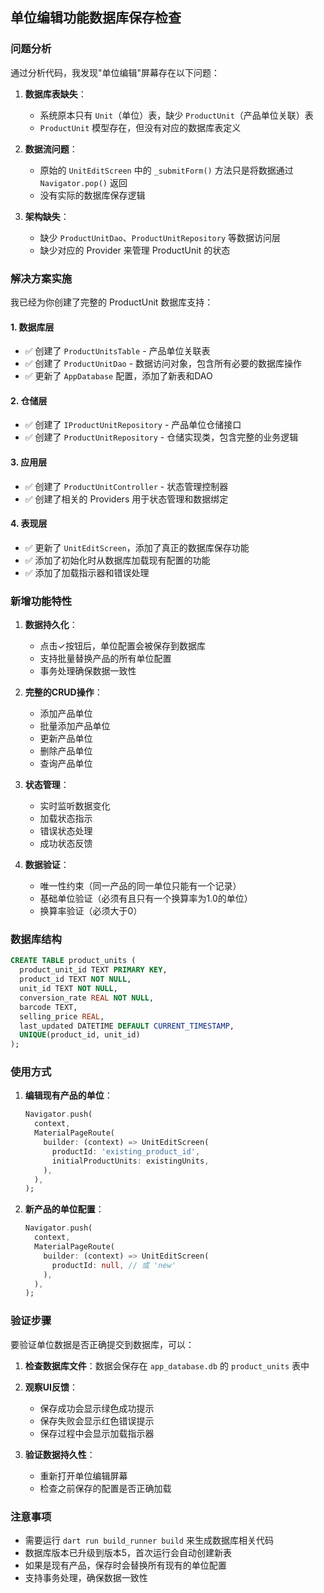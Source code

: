 ## 单位编辑功能数据库保存检查

### 问题分析

通过分析代码，我发现"单位编辑"屏幕存在以下问题：

1. **数据库表缺失**：
   - 系统原本只有 `Unit`（单位）表，缺少 `ProductUnit`（产品单位关联）表
   - `ProductUnit` 模型存在，但没有对应的数据库表定义

2. **数据流问题**：
   - 原始的 `UnitEditScreen` 中的 `_submitForm()` 方法只是将数据通过 `Navigator.pop()` 返回
   - 没有实际的数据库保存逻辑

3. **架构缺失**：
   - 缺少 `ProductUnitDao`、`ProductUnitRepository` 等数据访问层
   - 缺少对应的 Provider 来管理 ProductUnit 的状态

### 解决方案实施

我已经为你创建了完整的 ProductUnit 数据库支持：

#### 1. 数据库层
- ✅ 创建了 `ProductUnitsTable` - 产品单位关联表
- ✅ 创建了 `ProductUnitDao` - 数据访问对象，包含所有必要的数据库操作
- ✅ 更新了 `AppDatabase` 配置，添加了新表和DAO

#### 2. 仓储层
- ✅ 创建了 `IProductUnitRepository` - 产品单位仓储接口
- ✅ 创建了 `ProductUnitRepository` - 仓储实现类，包含完整的业务逻辑

#### 3. 应用层
- ✅ 创建了 `ProductUnitController` - 状态管理控制器
- ✅ 创建了相关的 Providers 用于状态管理和数据绑定

#### 4. 表现层
- ✅ 更新了 `UnitEditScreen`，添加了真正的数据库保存功能
- ✅ 添加了初始化时从数据库加载现有配置的功能
- ✅ 添加了加载指示器和错误处理

### 新增功能特性

1. **数据持久化**：
   - 点击✓按钮后，单位配置会被保存到数据库
   - 支持批量替换产品的所有单位配置
   - 事务处理确保数据一致性

2. **完整的CRUD操作**：
   - 添加产品单位
   - 批量添加产品单位
   - 更新产品单位
   - 删除产品单位
   - 查询产品单位

3. **状态管理**：
   - 实时监听数据变化
   - 加载状态指示
   - 错误状态处理
   - 成功状态反馈

4. **数据验证**：
   - 唯一性约束（同一产品的同一单位只能有一个记录）
   - 基础单位验证（必须有且只有一个换算率为1.0的单位）
   - 换算率验证（必须大于0）

### 数据库结构

```sql
CREATE TABLE product_units (
  product_unit_id TEXT PRIMARY KEY,
  product_id TEXT NOT NULL,
  unit_id TEXT NOT NULL,
  conversion_rate REAL NOT NULL,
  barcode TEXT,
  selling_price REAL,
  last_updated DATETIME DEFAULT CURRENT_TIMESTAMP,
  UNIQUE(product_id, unit_id)
);
```

### 使用方式

1. **编辑现有产品的单位**：
   ```dart
   Navigator.push(
     context,
     MaterialPageRoute(
       builder: (context) => UnitEditScreen(
         productId: 'existing_product_id',
         initialProductUnits: existingUnits,
       ),
     ),
   );
   ```

2. **新产品的单位配置**：
   ```dart
   Navigator.push(
     context,
     MaterialPageRoute(
       builder: (context) => UnitEditScreen(
         productId: null, // 或 'new'
       ),
     ),
   );
   ```

### 验证步骤

要验证单位数据是否正确提交到数据库，可以：

1. **检查数据库文件**：数据会保存在 `app_database.db` 的 `product_units` 表中

2. **观察UI反馈**：
   - 保存成功会显示绿色成功提示
   - 保存失败会显示红色错误提示
   - 保存过程中会显示加载指示器

3. **验证数据持久性**：
   - 重新打开单位编辑屏幕
   - 检查之前保存的配置是否正确加载

### 注意事项

- 需要运行 `dart run build_runner build` 来生成数据库相关代码
- 数据库版本已升级到版本5，首次运行会自动创建新表
- 如果是现有产品，保存时会替换所有现有的单位配置
- 支持事务处理，确保数据一致性
